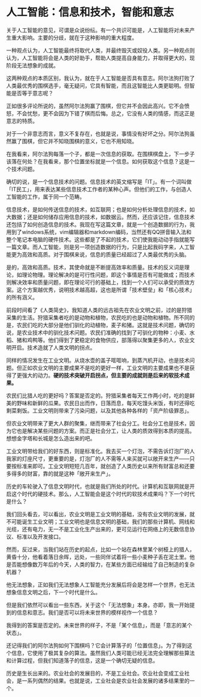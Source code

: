 # 人工智能：信息和技术，智能和意志

关于人工智能的意见，可谓是众说纷纭。有一个共识可能是，人工智能将对未来产生重大影响。主要的分歧，就在于这种影响的重大程度。

一种观点认为，人工智能最终将取代人类，并最终毁灭或奴役人类。另一种观点则认为，人工智能将会是人类的好助手，帮助人类提高自身能力，并取得更大的，现阶段无法想象的成就。

这两种观点的本质区别，我认为，就在于人工智能是否具有意志。阿尔法狗打败了人类最优秀的围棋选手，毫无疑问，它具有智能，而且这智能比人类更聪明。但智能是否等于意志呢？

正如很多评论所说的，虽然阿尔法狗赢了围棋，但它并不会因此高兴。它不会愤怒，不会忧愁，更不会因为下错了棋而后悔。总之，它没有人类的情感，而这正是意志的特质。

对于一个非意志而言，意义不复存在，也就是说，事情没有好坏之分。阿尔法狗虽然赢了围棋，但它并不知晓围棋的意义，它也不用知晓。

在我看来，阿尔法狗每落一个子，都是一次信息的获取。在围棋棋盘上，下一步子该落在何处？在我看来，那个位置坐标就是一个信息。如何获取这个信息？这是一个技术问题。

确切的说，是一个信息技术的问题。信息技术的英文缩写是「IT」。有一个词叫做「IT民工」，用来表达某些信息技术工作者的某种心声。但他们的工作，与创造人工智能的工作，属于同一个范畴。

信息技术，是如何传送信息的技术，如互联网；也是如何分析处理信息的技术，如大数据；还是如何储存应用信息的技术，如数据云。然而，还应该记住，信息技术还包括了如何创造信息的技术。我现在写这篇文章，就是一个创造数据的行为，我用到了windows系统，vim编辑器和markdown编码，当然还有QQ拼音输入法和整个笔记本电脑的硬件技术。这些都是了不起的技术，它们使我能动动手指就能写一篇文章。而人工智能，则是另一项创造数据的行为，只是比起我码字来，人工智能更为高效和高质。对于围棋来说，信息的质量已经超过了人类最优秀的头脑。

是的，高效和高质。技术，其使命就是不断提高效率和质量。技术的反义词是理论，如理论物理。理论解决的是可行性问题，即这个事情是否有可能做成；而技术则解决效率和质量问题，即在理论可行的基础上，找到一个人们可以承受的质效方案。这个方案越优秀，说明技术越高超，这也是所谓「技术壁垒」和「核心技术」的所有涵义。

前段时间看了《人类简史》，我知道人类的远古祖先在农业文明之前，过的是狩猎采集的生活。狩猎采集者吃的是动物和植物，农民吃的也是动物和植物。所不同的是，农民们吃的大部分是他们驯化的动植物，麦子和猪。这就是技术问题，确切的说，是农业技术中的驯化技术问题。农民们准确的找到了可驯化的物种：小麦、水稻、猪和鸡鸭等。他们得到了更稳定的食物供应，部落得以聚集更多的人，农业文明开启。技术造就了人类文明的拐点。

同样的情况发生在工业文明。从烧水壶的盖子哐哐响，到蒸汽机开动，也是技术问题。但正如农业文明的主要成果不是吃的更好一样，工业文明的主要成果也不是获得了更强大的动力。**硬的技术突破开启拐点，但主要的成就则是后来的软技术成果。**

农民们比猎人吃的更好吗？答案是否定的。狩猎采集者每天工作两小时，吃的是鲜美的野味和新鲜的瓜果。农民日出而作，日落而息，每天吃馒头米饭，有时还得吃剩菜剩饭。工业文明则带来了污染问题，以及其他各种各样的「资产阶级罪恶」。

但农业文明带来了更大人群的聚集，继而带来了社会分工。社会分工也是技术，因为它也是解决某些问题的方案。而正是社会分工，让人类的质效得到本质的提高。想想金字塔和长城是怎么造出来的吧。

工业文明带给我们的好东西，则是标准化。我去买一个灯泡，不需告诉灯泡厂的人我家的灯座尺寸，更重要的是，灯泡厂的人不需等人来买就可以敞开来生产——只要按标准来即可。工业文明短短几百年，就创造了人类历史以来所有财富总和还要多得多的财富，靠的就是这种「敞开来生产」。

历史的车轮驶入了信息文明时代，也就是我们所处的时代。计算机和互联网就是开启这个时代的硬技术。那么，人工智能会是这个时代的软技术成果吗？下一个时代是什么？

我们回头看去，可以看出，农业文明是工业文明的基础，没有农业文明的发展，就不可能诞生工业文明；工业文明也是信息文明的基础，我们的那些计算机、网线和光缆，还有电力，无一不是工业化生产出来的，更可见运行在网络上的无数信息协议、标准以及开发接口。

然而，反过来，当我们站在历史的起点，比如一个站在森林里某个树桠上的猎人，黄昏十分，他看着落日余晖，远处，一些同伴试着将一些小麦种子丢在泥土里。他是否能想像数万年后的今天，人类的智力，在某些方面已经输给了自己制造的复杂机器？

他无法想象，正如我们无法想象人工智能充分发展后将会是怎样一个世界，也无法想象信息文明之后，下一个时代是什么。

但是我们依然可以看出一些东西，关于这个「无法想象」本身。亦即，我一开始提到的信息和意志。我们是否可以将未来世界的模样视作一个信息？

我得到的答案是否定的。未来世界的样子，不是「某个信息」，而是「意志的某个状态」。

还记得我们的阿尔法狗如何下围棋吗？它会计算落子的「位置信息」。为了得到这个信息，它使用了极其复杂的算法。虽然我们人类可能已经无法完全理解那些算法和计算过程，但我们知道落子的信息，这是一个确切无疑的信息。

历史是生长出来的。农业社会的发展目的，不是工业社会。农业社会变成工业社会，是一系列偶然的结果。也就是说，工业社会是农业社会发展的诸多结果里的一个。
